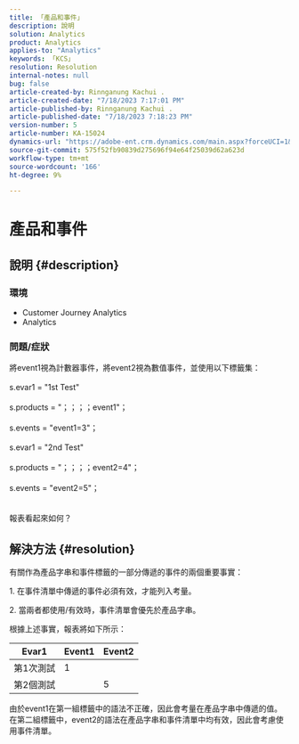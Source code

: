 ```yaml
---
title: 「產品和事件」
description: 說明
solution: Analytics
product: Analytics
applies-to: "Analytics"
keywords: 「KCS」
resolution: Resolution
internal-notes: null
bug: false
article-created-by: Rinnganung Kachui .
article-created-date: "7/18/2023 7:17:01 PM"
article-published-by: Rinnganung Kachui .
article-published-date: "7/18/2023 7:18:23 PM"
version-number: 5
article-number: KA-15024
dynamics-url: "https://adobe-ent.crm.dynamics.com/main.aspx?forceUCI=1&pagetype=entityrecord&etn=knowledgearticle&id=9448e8a6-9f25-ee11-9cbd-6045bd006b4b"
source-git-commit: 575f52fb90839d275696f94e64f25039d62a623d
workflow-type: tm+mt
source-wordcount: '166'
ht-degree: 9%

---
```


# 產品和事件

## 說明 {#description}


### <b>環境</b>

- Customer Journey Analytics
- Analytics




### <b>問題/症狀</b>

將event1視為計數器事件，將event2視為數值事件，並使用以下標籤集：
<br><br>s.evar1 = &quot;1st Test&quot;<br><br>s.products = &quot;；；；；event1&quot;；<br><br>s.events = &quot;event1=3&quot;；<br><br>s.evar1 = &quot;2nd Test&quot;<br><br>s.products = &quot;；；；；event2=4&quot;；<br><br>s.events = &quot;event2=5&quot;；
<br> <br><br>
報表看起來如何？


## 解決方法 {#resolution}


有關作為產品字串和事件標籤的一部分傳遞的事件的兩個重要事實：

1. 在事件清單中傳遞的事件必須有效，才能列入考量。

2. 當兩者都使用/有效時，事件清單會優先於產品字串。

根據上述事實，報表將如下所示：


| Evar1 | Event1 | Event2 |
| --- | --- | --- |
| 第1次測試 | 1 |   |
| 第2個測試 |   | 5 |




由於event1在第一組標籤中的語法不正確，因此會考量在產品字串中傳遞的值。 在第二組標籤中，event2的語法在產品字串和事件清單中均有效，因此會考慮使用事件清單。
